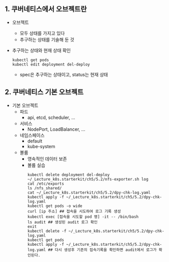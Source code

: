 ## 1. 쿠버네티스에서 오브젝트란
* 오브젝트
  * 모두 상태를 가지고 있다
  * 추구하는 상태를 기술해 둔 것

* 추구하는 상태와 현재 상태 확인
  ```
  kubectl get pods
  kubectl edit deployment del-deploy
  ```
  * spec은 추구하는 상태이고, status는 현재 상태

## 2. 쿠버네티스 기본 오브젝트
* 기본 오브젝트
  * 파드
    * api, etcd, scheduler, ...
  * 서비스
    * NodePort, LoadBalancer, ...
  * 네임스페이스
    * default
    * kube-system
  * 볼륨
    * 영속적인 데이터 보존
    * 볼륨 실습
      ```
      kubectl delete deployment del-deploy
      ~/_Lecture_k8s.starterkit/ch5/5.2/nfs-exporter.sh log
      cat /etc/exports
      ls /nfs_shared/
      cat ~/_Lecture_k8s.starterkit/ch5/5.2/dpy-chk-log.yaml
      kubectl apply -f ~/_Lecture_k8s.starterkit/ch5/5.2/dpy-chk-log.yaml
      kubectl get pods -o wide
      curl [ip 주소] ## 접속을 시도하여 로그 기록 생성
      kubectl exec [접속을 시도할 pod 명] -it -- /bin/bash
      ls audit ## 생성된 audit 로그 확인
      exit
      kubectl delete -f ~/_Lecture_k8s.starterkit/ch5/5.2/dpy-chk-log.yaml
      kubectl get pods
      kubectl apply -f ~/_Lecture_k8s.starterkit/ch5/5.2/dpy-chk-log.yaml ## 다시 생성후 기존의 접속기록을 확인하면 audit에서 로그가 확인된다.
      ```
